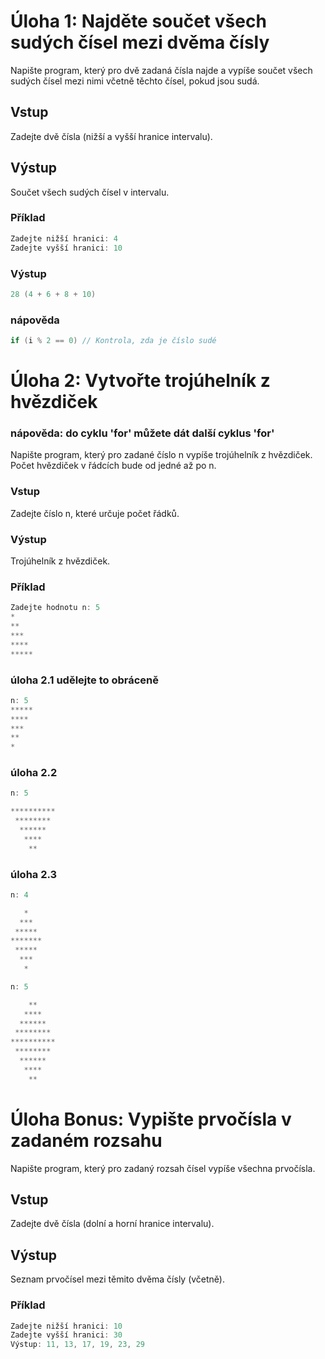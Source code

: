 # Úloha 1: Najděte součet všech sudých čísel mezi dvěma čísly

Napište program, který pro dvě zadaná čísla najde a vypíše součet všech sudých čísel mezi nimi včetně těchto čísel, pokud jsou sudá.

## Vstup
Zadejte dvě čísla (nižší a vyšší hranice intervalu).

## Výstup
Součet všech sudých čísel v intervalu.

### Příklad
```csharp
Zadejte nižší hranici: 4
Zadejte vyšší hranici: 10
```
### Výstup
```csharp
28 (4 + 6 + 8 + 10)
```
### nápověda
```csharp
if (i % 2 == 0) // Kontrola, zda je číslo sudé
```
# Úloha 2: Vytvořte trojúhelník z hvězdiček
### nápověda: do cyklu 'for' můžete dát další cyklus 'for'

Napište program, který pro zadané číslo n vypíše trojúhelník z hvězdiček. Počet hvězdiček v řádcích bude od jedné až po n.

### Vstup
Zadejte číslo n, které určuje počet řádků.

### Výstup
Trojúhelník z hvězdiček.

### Příklad
```csharp
Zadejte hodnotu n: 5
*
**
***
****
*****
```
### úloha 2.1 udělejte to obráceně
```csharp
n: 5
*****
****
***
**
*
```
### úloha 2.2 
```csharp
n: 5

**********
 ******** 
  ******
   ****
    **
```
### úloha 2.3
```csharp
n: 4

   *
  ***
 *****
*******
 *****
  ***
   *
```
```csharp
n: 5

    **
   ****
  ******
 ********
**********
 ******** 
  ******
   ****
    **
```

# Úloha Bonus: Vypište prvočísla v zadaném rozsahu

Napište program, který pro zadaný rozsah čísel vypíše všechna prvočísla.

## Vstup
Zadejte dvě čísla (dolní a horní hranice intervalu).

## Výstup
Seznam prvočísel mezi těmito dvěma čísly (včetně).

### Příklad
```csharp
Zadejte nižší hranici: 10
Zadejte vyšší hranici: 30
Výstup: 11, 13, 17, 19, 23, 29
```